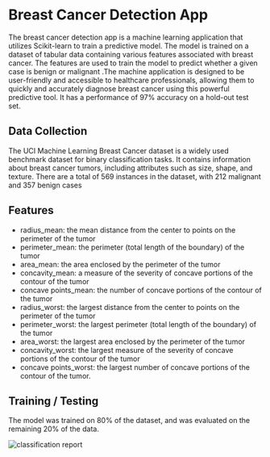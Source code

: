 # Breast Cancer Detection App

The breast cancer detection app is a machine learning application that utilizes Scikit-learn to train a predictive model. The model is trained on a dataset of tabular data containing various features associated with breast cancer. The features are used to train the model to predict whether a given case is benign or malignant .The machine  application is designed to be user-friendly and accessible to healthcare professionals, allowing them to quickly and accurately diagnose breast cancer using this powerful predictive tool. It has a performance of  97% accuracy on a hold-out test set.


## Data Collection 
The UCI Machine Learning Breast Cancer dataset is a widely used benchmark dataset for binary classification tasks. It contains information about breast cancer tumors, including attributes such as size, shape, and texture. There are a total of 569 instances in the dataset, with 212 malignant and 357 benign cases


## Features

* radius_mean: the mean distance from the center to points on the perimeter of the tumor
* perimeter_mean: the perimeter (total length of the boundary) of the tumor
* area_mean: the area enclosed by the perimeter of the tumor
* concavity_mean: a measure of the severity of concave portions of the contour of the tumor
* concave points_mean: the number of concave portions of the contour of the tumor
* radius_worst: the largest distance from the center to points on the perimeter of the tumor
* perimeter_worst: the largest perimeter (total length of the boundary) of the tumor
* area_worst: the largest area enclosed by the perimeter of the tumor
* concavity_worst: the largest measure of the severity of concave portions of the contour of the tumor
* concave points_worst: the largest number of concave portions of the contour of the tumor.

## Training / Testing
The model was trained on 80% of the dataset, and was evaluated on the remaining 20% of the data.

![classification report](images/report.png)


